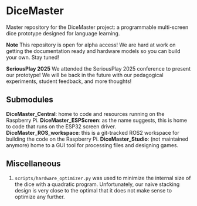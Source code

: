 # DiceMaster

Master repository for the DiceMaster project: a programmable multi-screen dice prototype designed for language learning. 

**Note** This repository is open for alpha access! We are hard at work on getting the documentation ready and hardware models so you can build your own. Stay tuned! 

**SeriousPlay 2025** We attended the SeriousPlay 2025 conference to present our prototype! We will be back in the future with our pedagogical experiments, student feedback, and more thoughts!

## Submodules 

**DiceMaster_Central**: home to code and resources running on the Raspberry Pi.
**DiceMaster_ESPScreen**: as the name suggests, this is home to code that runs on the ESP32 screen driver.
**DiceMaster_ROS_workspace**: this is a git-tracked ROS2 workspace for building the code on the Raspberry Pi.
**DiceMaster_Studio**: (not maintained anymore) home to a GUI tool for processing files and designing games. 


## Miscellaneous

1. `scripts/hardware_optimizer.py` was used to minimize the internal size of the dice with a quadratic program. Unfortunately, our naive stacking design is very close to the optimal that it does not make sense to optimize any further. 
